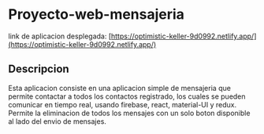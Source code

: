 # Proyecto-web-mensajeria

link de aplicacion desplegada:
[https://optimistic-keller-9d0992.netlify.app/](https://optimistic-keller-9d0992.netlify.app/)

## Descripcion

Esta aplicacion consiste en una aplicacion simple de mensajeria que permite contactar a todos los contactos registrado, los cuales se pueden comunicar en tiempo real, usando firebase, react, material-UI y redux. Permite la eliminacion de todos los mensajes con un solo boton disponible al lado del envio de mensajes.
